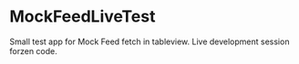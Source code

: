 # MockFeedLiveTest

Small test app for Mock Feed fetch in tableview. Live development session forzen code.
